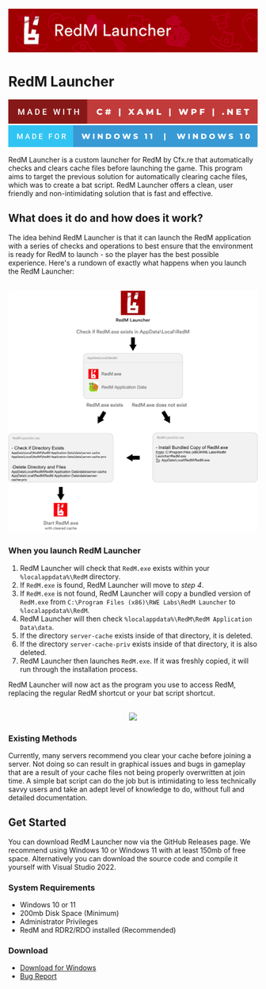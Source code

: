 <p align=center><a href="#"><img src="https://github.com/RWELabs/RedM-Launcher/blob/main/WebAssets/RedM_Launcher_Head.png?raw=true" width="600px"></a></p>

# RedM Launcher
<p align=left><a href="#"><img src="https://github.com/RWELabs/RedM-Launcher/blob/main/WebAssets/csharpdotnet.svg"></a>  <a href="#"><img src="https://github.com/RWELabs/RedM-Launcher/blob/main/WebAssets/w11w10.svg"></a></p>

RedM Launcher is a custom launcher for RedM by Cfx.re that automatically checks and clears cache files before launching the game. This program aims to target the previous solution for automatically clearing cache files, which was to create a bat script. RedM Launcher offers a clean, user friendly and non-intimidating solution that is fast and effective.

## What does it do and how does it work?
The idea behind RedM Launcher is that it can launch the RedM application with a series of checks and operations to best ensure that the environment is ready for RedM to launch - so the player has the best possible experience. Here's a rundown of exactly what happens when you launch the RedM Launcher:

<p align=center><br><a href="#"><img src="https://github.com/RWELabs/RedM-Launcher/blob/main/WebAssets/Overview_Full.png?raw=true" width="650px"></a></p>

### When you launch RedM Launcher
1. RedM Launcher will check that ``RedM.exe`` exists within your ``%localappdata%\RedM`` directory.
2. If ``RedM.exe`` is found, RedM Launcher will move to *step 4*.
3. If ``RedM.exe`` is not found, RedM Launcher will copy a bundled version of ``RedM.exe`` from ``C:\Program Files (x86)\RWE Labs\RedM Launcher`` to ``%localappdata%\RedM``.
4. RedM Launcher will then check ``%localappdata%\RedM\RedM Application Data\data``.
5. If the directory ``server-cache`` exists inside of that directory, it is deleted.
6. If the directory ``server-cache-priv`` exists inside of that directory, it is also deleted.
7. RedM Launcher then launches ``RedM.exe``. If it was freshly copied, it will run through the installation process.

RedM Launcher will now act as the program you use to access RedM, replacing the regular RedM shortcut or your bat script shortcut.

<p align=center><br><a href="#"><img src="https://github.com/RWELabs/RedM-Launcher/blob/main/WebAssets/AnimatedDemo.gif?raw=true" width="600px"></a></p>


### Existing Methods
Currently, many servers recommend you clear your cache before joining a server. Not doing so can result in graphical issues and bugs in gameplay that are a result of your cache files not being properly overwritten at join time. A simple bat script can do the job but is intimidating to less technically savvy users and take an adept level of knowledge to do, without full and detailed documentation.

## Get Started
You can download RedM Launcher now via the GitHub Releases page. We recommend using Windows 10 or Windows 11 with at least 150mb of free space. Alternatively you can download the source code and compile it yourself with Visual Studio 2022.

### System Requirements
- Windows 10 or 11
- 200mb Disk Space (Minimum)
- Administrator Privileges
- RedM and RDR2/RDO installed (Recommended)

### Download
- [Download for Windows](https://github.com/RWELabs/RedM-Launcher/releases/latest)
- [Bug Report](https://github.com/RWELabs/RedM-Launcher/issues/new/choose)